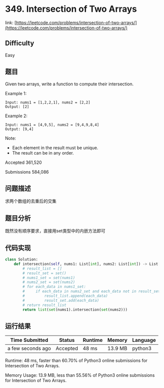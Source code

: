 # 349. Intersection of Two Arrays

link: [https://leetcode.com/problems/intersection-of-two-arrays/](https://leetcode.com/problems/intersection-of-two-arrays/)

## Difficulty
Easy

## 题目

Given two arrays, write a function to compute their intersection.

Example 1:
```
Input: nums1 = [1,2,2,1], nums2 = [2,2]
Output: [2]
```

Example 2:
```
Input: nums1 = [4,9,5], nums2 = [9,4,9,8,4]
Output: [9,4]
```

Note:
- Each element in the result must be unique.
- The result can be in any order.

Accepted
361,520

Submissions
584,086

## 问题描述
求两个数组的去重后的交集

## 题目分析
既然没有顺序要求，直接用set类型中的内嵌方法即可

## 代码实现

```python
class Solution:
    def intersection(self, nums1: List[int], nums2: List[int]) -> List[int]:
        # result_list = []
        # result_set = set()
        # nums1_set = set(nums1)
        # nums2_set = set(nums2)
        # for each_data in nums1_set:
        #     if each_data in nums2_set and each_data not in result_set:
        #         result_list.append(each_data)
        #         result_set.add(each_data)
        # return result_list
        return list(set(nums1).intersection(set(nums2)))
```

## 运行结果

| Time Submitted | Status                                   | Runtime | Memory  | Language |
| -------------- | ---------------------------------------- | ------- | -------- | -------- |
| a few seconds ago |	Accepted	| 		48 ms	| 13.9 MB		| python3|

Runtime: 48 ms, faster than 60.70% of Python3 online submissions for Intersection of Two Arrays.

Memory Usage: 13.9 MB, less than 55.56% of Python3 online submissions for Intersection of Two Arrays.